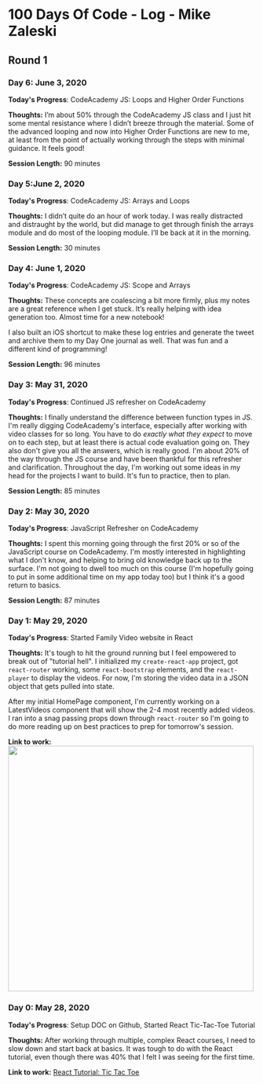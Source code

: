 # 100 Days Of Code - Log - Mike Zaleski

## Round 1

### Day 6: June 3, 2020

**Today's Progress**: CodeAcademy JS: Loops and Higher Order Functions

**Thoughts:** I’m about 50% through the CodeAcademy JS class and I just hit some mental resistance where I didn’t breeze through the material. Some of the advanced looping and now into Higher Order Functions are new to me, at least from the point of actually working through the steps with minimal guidance. It feels good!

**Session Length:** 90 minutes

### Day 5:June 2, 2020

**Today's Progress**: CodeAcademy JS: Arrays and Loops

**Thoughts:** I didn’t quite do an hour of work today. I was really distracted and distraught by the world, but did manage to get through finish the arrays module and do most of the looping module. I’ll be back at it in the morning. 

**Session Length:** 30 minutes

### Day 4: June 1, 2020

**Today's Progress**: CodeAcademy JS: Scope and Arrays

**Thoughts:** These concepts are coalescing a bit more firmly, plus my notes are a great reference when I get stuck. It’s really helping with idea generation too. Almost time for a new notebook!

I also built an iOS shortcut to make these log entries and generate the tweet and archive them to my Day One journal as well. That was fun and a different kind of programming!

**Session Length:** 96 minutes

### Day 3: May 31, 2020

**Today's Progress**: Continued JS refresher on CodeAcademy

**Thoughts:** I finally understand the difference between function types in JS. I'm really digging CodeAcademy's interface, especially after working with video classes for so long. You have to do _exactly what they expect_ to move on to each step, but at least there is actual code evaluation going on. They also don't give you all the answers, which is really good. I'm about 20% of the way through the JS course and have been thankful for this refresher and clarification. Throughout the day, I'm working out some ideas in my head for the projects I want to build. It's fun to practice, then to plan.

**Session Length:** 85 minutes

### Day 2: May 30, 2020

**Today's Progress**: JavaScript Refresher on CodeAcademy

**Thoughts:** I spent this morning going through the first 20% or so of the JavaScript course on CodeAcademy. I'm mostly interested in highlighting what I don't know, and helping to bring old knowledge back up to the surface. I'm not going to dwell too much on this course (I'm hopefully going to put in some additional time on my app today too) but I think it's a good return to basics.

**Session Length:** 87 minutes

### Day 1: May 29, 2020

**Today's Progress**: Started Family Video website in React

**Thoughts:** It's tough to hit the ground running but I feel empowered to break out of "tutorial hell". I initialized my `create-react-app` project, got `react-router` working, some `react-bootstrap` elements, and the `react-player` to display the videos. For now, I'm storing the video data in a JSON object that gets pulled into state.

After my initial HomePage component, I'm currently working on a LatestVideos component that will show the 2-4 most recently added videos. I ran into a snag passing props down through `react-router` so I'm going to do more reading up on best practices to prep for tomorrow's session.

**Link to work:**
<img src='https://lh3.googleusercontent.com/pw/ACtC-3fbEteRkSNW_Oai6QgM2oVx3VllgYqMNSyhVID72xqwwlJWCHGgeXt-hUnl6N_qqTm4cCvBNZTq92Eyu5Ba7tAYkPuyxCN6eXBviIZIfEHcgLXO85kYfpZbawxI_66xv00sZ4CK76M45gOWvfi5GTzAyQ=w2504-h1670-no?authuser=0' width='500'>

### Day 0: May 28, 2020

**Today's Progress**: Setup DOC on Github, Started React Tic-Tac-Toe Tutorial

**Thoughts:** After working through multiple, complex React courses, I need to slow down and start back at basics. It was tough to do with the React tutorial, even though there was 40% that I felt I was seeing for the first time.

**Link to work:** [React Tutorial: Tic Tac Toe](https://github.com/multisonic/tic-tac-toe)

